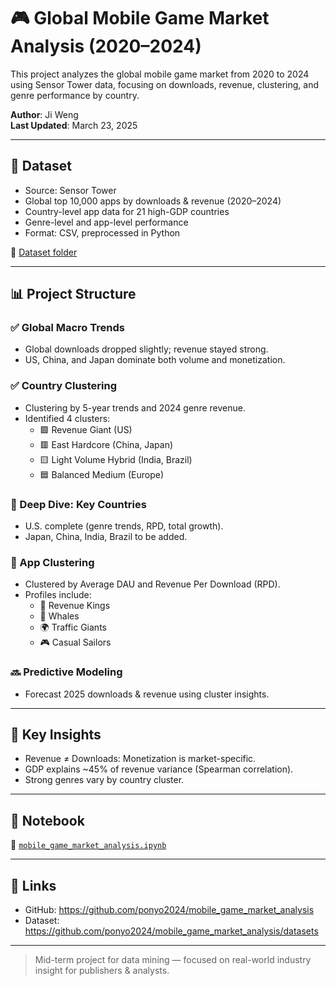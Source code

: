 # 🎮 Global Mobile Game Market Analysis (2020–2024)

This project analyzes the global mobile game market from 2020 to 2024 using Sensor Tower data, focusing on downloads, revenue, clustering, and genre performance by country.

**Author**: Ji Weng  
**Last Updated**: March 23, 2025

---

## 📁 Dataset

- Source: Sensor Tower  
- Global top 10,000 apps by downloads & revenue (2020–2024)  
- Country-level app data for 21 high-GDP countries  
- Genre-level and app-level performance  
- Format: CSV, preprocessed in Python

📂 [Dataset folder](./datasets)

---

## 📊 Project Structure

### ✅ Global Macro Trends
- Global downloads dropped slightly; revenue stayed strong.
- US, China, and Japan dominate both volume and monetization.

### ✅ Country Clustering
- Clustering by 5-year trends and 2024 genre revenue.
- Identified 4 clusters:
  - 🟩 Revenue Giant (US)
  - 🟥 East Hardcore (China, Japan)
  - 🟨 Light Volume Hybrid (India, Brazil)
  - 🟦 Balanced Medium (Europe)

### 🚧 Deep Dive: Key Countries
- U.S. complete (genre trends, RPD, total growth).
- Japan, China, India, Brazil to be added.

### 🚧 App Clustering
- Clustered by Average DAU and Revenue Per Download (RPD).
- Profiles include:
  - 👑 Revenue Kings
  - 🐋 Whales
  - 🌍 Traffic Giants
  - 🎮 Casual Sailors

### 🔜 Predictive Modeling
- Forecast 2025 downloads & revenue using cluster insights.

---

## 📌 Key Insights

- Revenue ≠ Downloads: Monetization is market-specific.
- GDP explains ~45% of revenue variance (Spearman correlation).
- Strong genres vary by country cluster.

---

## 📎 Notebook

📓 [`mobile_game_market_analysis.ipynb`](./Mobile%20Game%20Market%20Midterm_Ji%20Weng.ipynb)

---

## 🔗 Links

- GitHub: https://github.com/ponyo2024/mobile_game_market_analysis  
- Dataset: https://github.com/ponyo2024/mobile_game_market_analysis/datasets

---

> Mid-term project for data mining — focused on real-world industry insight for publishers & analysts.
